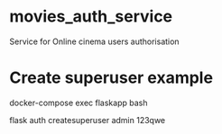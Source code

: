 # movies_auth_service
Service for Online cinema users authorisation


# Create superuser example
docker-compose exec flaskapp bash

flask auth createsuperuser admin 123qwe
